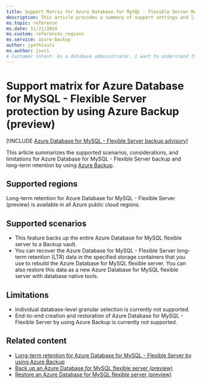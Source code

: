 ```yaml
---
title: Support Matrix for Azure Database for MySQL - Flexible Server Retention for the Long Term by Using Azure Backup
description: This article provides a summary of support settings and limitations when you're backing up Azure Database for MySQL - Flexible Server.
ms.topic: reference
ms.date: 11/21/2024
ms.custom: references_regions
ms.service: azure-backup
author: jyothisuri
ms.author: jsuri
# Customer intent: As a database administrator, I want to understand the backup and long-term retention capabilities for Azure Database for MySQL - Flexible Server, so that I can ensure my data is protected and easily recoverable in compliance with my organization’s policies.
---
```


# Support matrix for Azure Database for MySQL - Flexible Server protection by using Azure Backup (preview)

[!INCLUDE [Azure Database for MySQL - Flexible Server backup advisory](../../includes/backup-mysql-flexible-server-advisory.md)]

This article summarizes the supported scenarios, considerations, and limitations for Azure Database for MySQL - Flexible Server backup and long-term retention by using [Azure Backup](./backup-overview.md).

## Supported regions

Long-term retention for Azure Database for MySQL - Flexible Server (preview) is available in all Azure public cloud regions.

## Supported scenarios

- This feature backs up the entire Azure Database for MySQL flexible server to a Backup vault.
- You can recover the Azure Database for MySQL - Flexible Server long-term retention (LTR) data in the specified storage containers that you use to rebuild the Azure Database for MySQL flexible server. You can also restore this data as a new Azure Database for MySQL flexible server with database native tools.

## Limitations

- Individual database-level granular selection is currently not supported.
- End-to-end creation and restoration of Azure Database for MySQL - Flexible Server by using Azure Backup is currently not supported.

## Related content

- [Long-term retention for Azure Database for MySQL - Flexible Server by using Azure Backup](backup-azure-mysql-flexible-server-about.md)
- [Back up an Azure Database for MySQL flexible server (preview)](backup-azure-mysql-flexible-server.md)
- [Restore an Azure Database for MySQL flexible server (preview)](backup-azure-mysql-flexible-server-restore.md)
